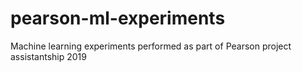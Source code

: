 # pearson-ml-experiments

Machine learning experiments performed as part of Pearson project assistantship 2019
